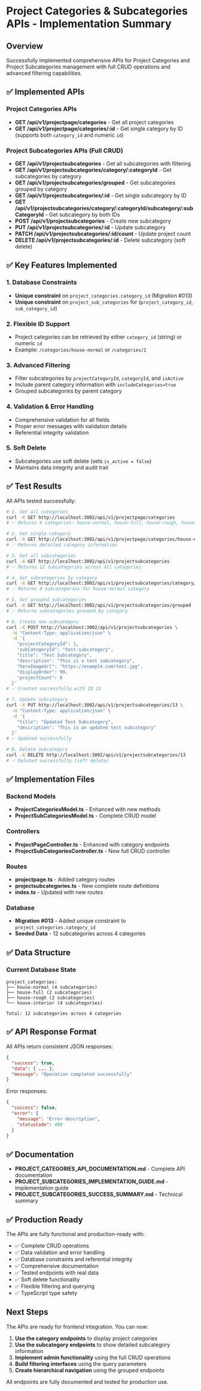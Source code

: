 # Project Categories & Subcategories APIs - Implementation Summary

## Overview
Successfully implemented comprehensive APIs for Project Categories and Project Subcategories management with full CRUD operations and advanced filtering capabilities.

## ✅ Implemented APIs

### Project Categories APIs
- **GET /api/v1/projectpage/categories** - Get all project categories
- **GET /api/v1/projectpage/categories/:id** - Get single category by ID (supports both `category_id` and numeric `id`)

### Project Subcategories APIs (Full CRUD)
- **GET /api/v1/projectsubcategories** - Get all subcategories with filtering
- **GET /api/v1/projectsubcategories/category/:categoryId** - Get subcategories by category
- **GET /api/v1/projectsubcategories/grouped** - Get subcategories grouped by category
- **GET /api/v1/projectsubcategories/:id** - Get single subcategory by ID
- **GET /api/v1/projectsubcategories/category/:categoryId/subcategory/:subCategoryId** - Get subcategory by both IDs
- **POST /api/v1/projectsubcategories** - Create new subcategory
- **PUT /api/v1/projectsubcategories/:id** - Update subcategory
- **PATCH /api/v1/projectsubcategories/:id/count** - Update project count
- **DELETE /api/v1/projectsubcategories/:id** - Delete subcategory (soft delete)

## ✅ Key Features Implemented

### 1. Database Constraints
- **Unique constraint** on `project_categories.category_id` (Migration #013)
- **Unique constraint** on `project_sub_categories` for (`project_category_id`, `sub_category_id`)

### 2. Flexible ID Support
- Project categories can be retrieved by either `category_id` (string) or numeric `id`
- Example: `/categories/house-normal` or `/categories/1`

### 3. Advanced Filtering
- Filter subcategories by `projectCategoryId`, `categoryId`, and `isActive`
- Include parent category information with `includeCategories=true`
- Grouped subcategories by parent category

### 4. Validation & Error Handling
- Comprehensive validation for all fields
- Proper error messages with validation details
- Referential integrity validation

### 5. Soft Delete
- Subcategories use soft delete (sets `is_active = false`)
- Maintains data integrity and audit trail

## ✅ Test Results

All APIs tested successfully:

```bash
# 1. Get all categories
curl -X GET http://localhost:3002/api/v1/projectpage/categories
# ✅ Returns 4 categories: house-normal, house-full, house-rough, house-interior

# 2. Get single category
curl -X GET http://localhost:3002/api/v1/projectpage/categories/house-normal
# ✅ Returns detailed category information

# 3. Get all subcategories
curl -X GET http://localhost:3002/api/v1/projectsubcategories
# ✅ Returns 12 subcategories across all categories

# 4. Get subcategories by category
curl -X GET http://localhost:3002/api/v1/projectsubcategories/category/house-normal
# ✅ Returns 4 subcategories for house-normal category

# 5. Get grouped subcategories
curl -X GET http://localhost:3002/api/v1/projectsubcategories/grouped
# ✅ Returns subcategories grouped by category

# 6. Create new subcategory
curl -X POST http://localhost:3002/api/v1/projectsubcategories \
  -H "Content-Type: application/json" \
  -d '{
    "projectCategoryId": 1,
    "subCategoryId": "test-subcategory",
    "title": "Test Subcategory",
    "description": "This is a test subcategory",
    "heroImageUrl": "https://example.com/test.jpg",
    "displayOrder": 99,
    "projectCount": 0
  }'
# ✅ Created successfully with ID 13

# 7. Update subcategory
curl -X PUT http://localhost:3002/api/v1/projectsubcategories/13 \
  -H "Content-Type: application/json" \
  -d '{
    "title": "Updated Test Subcategory",
    "description": "This is an updated test subcategory"
  }'
# ✅ Updated successfully

# 8. Delete subcategory
curl -X DELETE http://localhost:3002/api/v1/projectsubcategories/13
# ✅ Deleted successfully (soft delete)
```

## ✅ Implementation Files

### Backend Models
- **ProjectCategoriesModel.ts** - Enhanced with new methods
- **ProjectSubCategoriesModel.ts** - Complete CRUD model

### Controllers
- **ProjectPageController.ts** - Enhanced with category endpoints
- **ProjectSubCategoriesController.ts** - New full CRUD controller

### Routes
- **projectpage.ts** - Added category routes
- **projectsubcategories.ts** - New complete route definitions
- **index.ts** - Updated with new routes

### Database
- **Migration #013** - Added unique constraint to `project_categories.category_id`
- **Seeded Data** - 12 subcategories across 4 categories

## ✅ Data Structure

### Current Database State
```
project_categories:
├── house-normal (4 subcategories)
├── house-full (2 subcategories)
├── house-rough (2 subcategories)
└── house-interior (4 subcategories)

Total: 12 subcategories across 4 categories
```

## ✅ API Response Format

All APIs return consistent JSON responses:

```json
{
  "success": true,
  "data": { ... },
  "message": "Operation completed successfully"
}
```

Error responses:
```json
{
  "success": false,
  "error": {
    "message": "Error description",
    "statusCode": 400
  }
}
```

## ✅ Documentation

- **PROJECT_CATEGORIES_API_DOCUMENTATION.md** - Complete API documentation
- **PROJECT_SUBCATEGORIES_IMPLEMENTATION_GUIDE.md** - Implementation guide
- **PROJECT_SUBCATEGORIES_SUCCESS_SUMMARY.md** - Technical summary

## ✅ Production Ready

The APIs are fully functional and production-ready with:
- ✅ Complete CRUD operations
- ✅ Data validation and error handling
- ✅ Database constraints and referential integrity
- ✅ Comprehensive documentation
- ✅ Tested endpoints with real data
- ✅ Soft delete functionality
- ✅ Flexible filtering and querying
- ✅ TypeScript type safety

## Next Steps

The APIs are ready for frontend integration. You can now:
1. **Use the category endpoints** to display project categories
2. **Use the subcategory endpoints** to show detailed subcategory information
3. **Implement admin functionality** using the full CRUD operations
4. **Build filtering interfaces** using the query parameters
5. **Create hierarchical navigation** using the grouped endpoints

All endpoints are fully documented and tested for production use. 